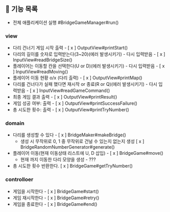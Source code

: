 
## 🚀 기능 목록

- 전체 애플리케이션 실행 #BridgeGameManager#run()

### view
- 다리 건너기 게임 시작 출력 - [ x ] OutputView#printStart()
- 다리의 길이를 숫자로 입력받는다(3~20)(에러 발생시키기) - 다시 입력받음 - [ x ] InputView#readBridgeSize()
- 플레이어는 이동할 칸을 선택한다(U or D)(에러 발생시키기) - 다시 입력받음 - [ x ] InputView#readMoving()
- 플레이어 이동 현황 o/x (다리 출력) - [ x ] OutputView#printMap()
- 다리를 건너다가 실패 했다면 재시작 or 종료(R or Q)(에러 발생시키기) - 다시 입력받음 - [ x ] InputView#readGameCommand()
- 최종 게임 결과 출력 - [ x ] OutputView#printResult()
- 게임 성공 여부: 출력 - [ x ] OutputView#printSuccessFailure()
- 총 시도한 횟수: 출력 - [ x ] OutputView#printTryNumber()

### domain
- 다리를 생성할 수 있다 - [ x ] BridgeMaker#makeBridge()
  - 생성 시 무작위로  0, 1 중 무작위로 건널 수 있는지 없는지 생성 [ x ] BridgeRandomNumberGenerator#generate()
- 플레이어 이동(현재 이동상태 리스트에 U, D 삽입) - [ x ] BridgeGame#move()
  - 현재 까지 이동한 다리 모양을 생성 - ???
- 총 시도한 횟수 반환한다. [ x ] BridgeGame#getTryNumber()

### controlloer
- 게임을 시작한다 - [ x ] BridgeGame#start()
- 게임 재시작한다 - [ x ] BridgeGame#retry()
- 게임을 종료한다 - [ x ] BridgeGame#end()